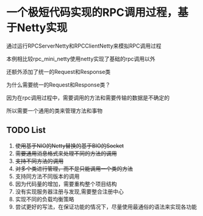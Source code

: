 # 一个极短代码实现的RPC调用过程，基于Netty实现

通过运行RPCServerNetty和RPCClientNetty来模拟RPC调用过程

本例相比较rpc_mini_netty使用netty实现了基础的rpc调用以外

还额外添加了统一的Request和Response类

为什么需要统一的Request和Response类？

因为在rpc调用过程中，需要调用的方法和需要传输的数据是不确定的

所以需要一个通用的类来管理方法和事物

## TODO List

1. ~~使用基于NIO的Netty替换的基于BIO的Socket~~
2. ~~需要通用消息格式来处理不同的方法的调用~~
3. ~~支持不同方法的调用~~
4. ~~对多个类进行管理，而不是只能调用一个类的方法~~
5. 支持同方法不同版本的调用 
6. 因为代码量的增加，需要重构整个项目结构 
7. 没有实现服务器注册与发现,需要整合注册中心 
7. 实现不同的负载均衡策略 
8. 尝试更好的写法，在保证功能的情况下，尽量使用最通俗的语法来实现各功能
